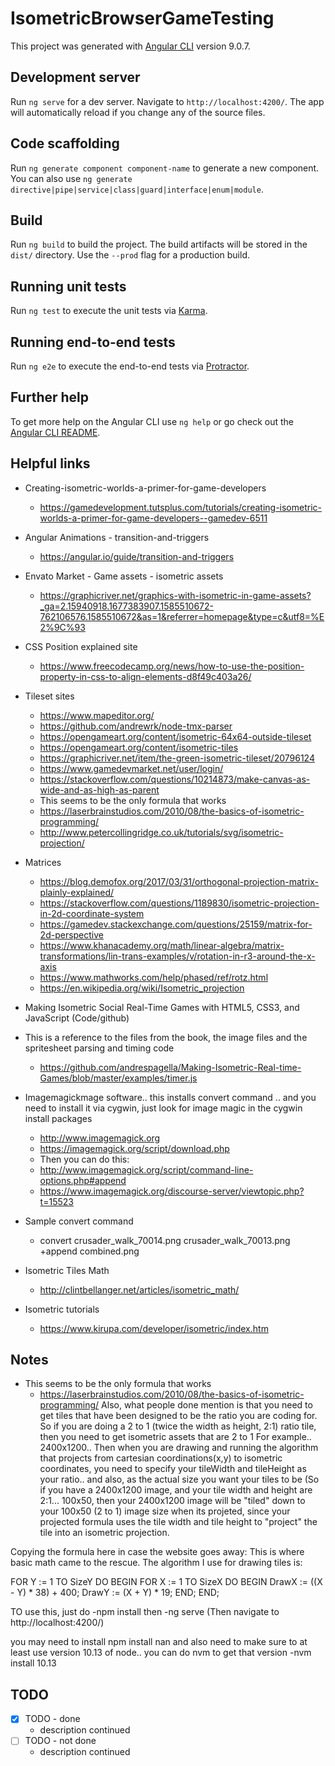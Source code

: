 # IsometricBrowserGameTesting

This project was generated with [Angular CLI](https://github.com/angular/angular-cli) version 9.0.7.

## Development server

Run `ng serve` for a dev server. Navigate to `http://localhost:4200/`. The app will automatically reload if you change any of the source files.

## Code scaffolding

Run `ng generate component component-name` to generate a new component. You can also use `ng generate directive|pipe|service|class|guard|interface|enum|module`.

## Build

Run `ng build` to build the project. The build artifacts will be stored in the `dist/` directory. Use the `--prod` flag for a production build.

## Running unit tests

Run `ng test` to execute the unit tests via [Karma](https://karma-runner.github.io).

## Running end-to-end tests

Run `ng e2e` to execute the end-to-end tests via [Protractor](http://www.protractortest.org/).

## Further help

To get more help on the Angular CLI use `ng help` or go check out the [Angular CLI README](https://github.com/angular/angular-cli/blob/master/README.md).


## Helpful links
*  Creating-isometric-worlds-a-primer-for-game-developers
     * https://gamedevelopment.tutsplus.com/tutorials/creating-isometric-worlds-a-primer-for-game-developers--gamedev-6511

* Angular Animations - transition-and-triggers
     * https://angular.io/guide/transition-and-triggers

* Envato Market - Game assets - isometric assets
     * https://graphicriver.net/graphics-with-isometric-in-game-assets?_ga=2.15940918.1677383907.1585510672-762106576.1585510672&as=1&referrer=homepage&type=c&utf8=%E2%9C%93
    
* CSS Position explained site
     * https://www.freecodecamp.org/news/how-to-use-the-position-property-in-css-to-align-elements-d8f49c403a26/

* Tileset sites
    * https://www.mapeditor.org/
    * https://github.com/andrewrk/node-tmx-parser
    * https://opengameart.org/content/isometric-64x64-outside-tileset
    * https://opengameart.org/content/isometric-tiles
    * https://graphicriver.net/item/the-green-isometric-tileset/20796124
    * https://www.gamedevmarket.net/user/login/
    * https://stackoverflow.com/questions/10214873/make-canvas-as-wide-and-as-high-as-parent
    * This seems to be the only formula that works
    * https://laserbrainstudios.com/2010/08/the-basics-of-isometric-programming/
    * http://www.petercollingridge.co.uk/tutorials/svg/isometric-projection/

* Matrices
  * https://blog.demofox.org/2017/03/31/orthogonal-projection-matrix-plainly-explained/
  * https://stackoverflow.com/questions/1189830/isometric-projection-in-2d-coordinate-system    
  * https://gamedev.stackexchange.com/questions/25159/matrix-for-2d-perspective
  * https://www.khanacademy.org/math/linear-algebra/matrix-transformations/lin-trans-examples/v/rotation-in-r3-around-the-x-axis
  * https://www.mathworks.com/help/phased/ref/rotz.html
  * https://en.wikipedia.org/wiki/Isometric_projection


*  Making Isometric Social Real-Time Games with HTML5, CSS3, and JavaScript (Code/github)
*  This is a reference to the files from the book, the image files and the spritesheet parsing and timing code
     * https://github.com/andrespagella/Making-Isometric-Real-time-Games/blob/master/examples/timer.js

* Imagemagickmage software.. this installs convert command .. and you need to install it via cygwin, just look for image magic in the cygwin install packages
    * http://www.imagemagick.org
    * https://imagemagick.org/script/download.php
    * Then you can do this:
    * http://www.imagemagick.org/script/command-line-options.php#append
    * https://www.imagemagick.org/discourse-server/viewtopic.php?t=15523
* Sample convert command
    * convert crusader_walk_70014.png crusader_walk_70013.png  +append combined.png

* Isometric Tiles Math
    * http://clintbellanger.net/articles/isometric_math/    

* Isometric tutorials
    * https://www.kirupa.com/developer/isometric/index.htm




## Notes
  * This seems to be the only formula that works
    * https://laserbrainstudios.com/2010/08/the-basics-of-isometric-programming/
  Also, what people done mention is that you need to get tiles that have been designed to be the ratio you are coding for.
  So if you are doing a 2 to 1 (twice the width as height, 2:1) ratio tile, then you need to get isometric assets that are 2 to 1
  For example.. 2400x1200.. Then when you are drawing and running the algorithm that projects from cartesian coordinations(x,y) to
  isometric coordinates, you need to specify your tileWidth and tileHeight as your ratio.. and also, as the actual size you want your tiles to be
  (So if you have a 2400x1200 image, and your tile width and height are 2:1... 100x50, then your 2400x1200 image will be "tiled" down to your 100x50 (2 to 1) image size
  when its projeted, since your projected formula uses the tile width and tile height to "project" the tile into an isometric projection.

  Copying the formula here in case the website goes away:
  This is where basic math came to the rescue. The algorithm I use for drawing tiles is:

   FOR Y := 1 TO SizeY DO BEGIN
      FOR X := 1 TO SizeX DO BEGIN
         DrawX := ((X - Y) * 38) + 400;
         DrawY := (X + Y) * 19;
      END;
   END;


TO use this, just do 
-npm install
then
-ng serve (Then navigate to http://localhost:4200/)

you may need to install
npm install nan
and also need to make sure to at least use version 10.13 of node.. you can do nvm to get that version
-nvm install 10.13



## TODO

* [X] TODO - done
    * description continued
* [ ] TODO - not done
    * description continued
